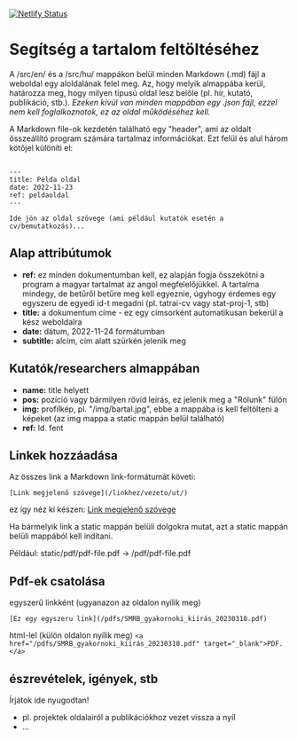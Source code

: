 [![Netlify Status](https://api.netlify.com/api/v1/badges/b77e0d76-9524-4708-a311-9c28f86f27c7/deploy-status)](https://app.netlify.com/sites/vermillion-puppy-0acaf8/deploys)

# Segítség a tartalom feltöltéséhez

A /src/en/ és a /src/hu/ mappákon belül minden Markdown (.md) fájl a weboldal egy aloldalának felel meg. Az, hogy melyik almappába kerül, határozza meg, hogy milyen típusú oldal lesz belőle (pl. hír, kutató, publikáció, stb.).
_Ezeken kívül van minden mappában egy .json fájl, ezzel nem kell foglalkoznotok, ez az oldal működéséhez kell._

A Markdown file-ok kezdetén található egy "header", ami az oldalt összeállító program számára tartalmaz információkat. Ezt felül és alul három kötőjel különíti el:

```

---
title: Példa oldal
date: 2022-11-23
ref: peldaoldal
---

Ide jön az oldal szövege (ami például kutatók esetén a cv/bemutatkozás)...

```

## Alap attribútumok

- **ref:** ez minden dokumentumban kell, ez alapján fogja összekötni a program a magyar tartalmat az angol megfelelőjükkel. A tartalma mindegy, de betűről betűre meg kell egyeznie, úgyhogy érdemes egy egyszeru de egyedi id-t megadni (pl. tatrai-cv vagy stat-proj-1, stb)
- **title:** a dokumentum címe - ez egy címsorként automatikusan bekerül a kész weboldalra
- **date:** dátum, 2022-11-24 formátumban
- **subtitle:** alcím, cím alatt szürkén jelenik meg

## Kutatók/researchers almappában

- **name:** title helyett
- **pos:** pozíció vagy bármilyen rövid leírás, ez jelenik meg a "Rólunk" fülön
- **img:** profilkép, pl. "/img/bartal.jpg", ebbe a mappába is kell feltölteni a képeket (az img mappa a static mappán belül található)
- **ref:** ld. fent

## Linkek hozzáadása

Az összes link a Markdown link-formátumát követi:

```
[Link megjelenő szövege](/linkhez/vezeto/ut/)
```

ez így néz ki készen: [Link megjelenő szövege](/linkhez/vezeto/ut/)

Ha bármelyik link a static mappán belüli dolgokra mutat, azt a static mappán belüli mappából kell indítani.

Például: static/pdf/pdf-file.pdf -> /pdf/pdf-file.pdf

## Pdf-ek csatolása

egyszerű linkként (ugyanazon az oldalon nyílik meg)
```
[Ez egy egyszeru link](/pdfs/SMRB_gyakornoki_kiírás_20230310.pdf)
```

html-lel (külön oldalon nyílik meg) 
```<a href="/pdfs/SMRB_gyakornoki_kiírás_20230310.pdf" target="_blank">PDF.</a>```

## észrevételek, igények, stb

Írjátok ide nyugodtan!

- pl. projektek oldalairól a publikációkhoz vezet vissza a nyíl
- ...
